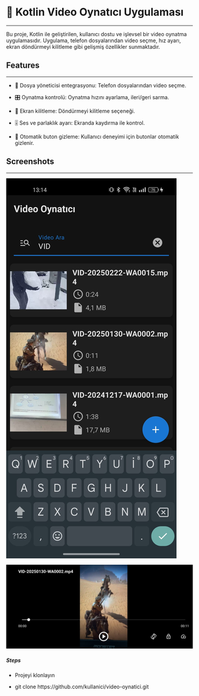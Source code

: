 <h1>🎥 Kotlin Video Oynatıcı Uygulaması</h1>
<hr><p>Bu proje, Kotlin ile geliştirilen, kullanıcı dostu ve işlevsel bir video oynatma uygulamasıdır. Uygulama, telefon dosyalarından video seçme, hız ayarı, ekran döndürmeyi kilitleme gibi gelişmiş özellikler sunmaktadır.</p><h2>Features</h2>
<hr><ul>
<li>📂 Dosya yöneticisi entegrasyonu: Telefon dosyalarından video seçme.</li>
</ul><ul>
<li>🎛️ Oynatma kontrolü: Oynatma hızını ayarlama, ileri/geri sarma.</li>
</ul><ul>
<li>🔄 Ekran kilitleme: Döndürmeyi kilitleme seçeneği.</li>
</ul><ul>
<li>🎚️ Ses ve parlaklık ayarı: Ekranda kaydırma ile kontrol.</li>
</ul><ul>
<li>🔄 Otomatik buton gizleme: Kullanıcı deneyimi için butonlar otomatik gizlenir.</li>
</ul><h2>Screenshots</h2>
<hr><p><img src="https://github.com/horizon10/Video_player_app/blob/master/3789e925-c431-430d-9b9a-d61d41cbcbf4.jpg" alt="Anasayfa"></p><p><img src="https://github.com/horizon10/Video_player_app/blob/master/53ad6556-43f2-428b-8f70-4e06f4771597.jpg" alt="Video oynatıcı"></p><h5>Steps</h5><ul>
<li>Projeyi klonlayın</li>
</ul><ul>
<li>git clone https://github.com/kullanici/video-oynatici.git</li>
</ul>
